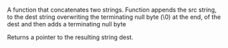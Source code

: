 A function that concatenates two strings. Function appends the src string,
to the dest string overwriting the terminating null byte (\0) at the end,
of the dest and then adds a terminating null byte

Returns a pointer to the resulting string dest.
